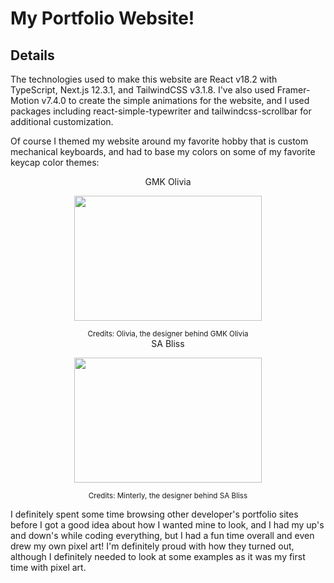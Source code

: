 # My Portfolio Website!

## Details

The technologies used to make this website are React v18.2 with TypeScript, Next.js 12.3.1, and TailwindCSS v3.1.8. I've also used Framer-Motion v7.4.0 to create the simple animations for the website, and I used packages including react-simple-typewriter and tailwindcss-scrollbar for additional customization.

Of course I themed my website around my favorite hobby that is custom mechanical keyboards, and had to base my colors on some of my favorite keycap color themes:

<div align="center">GMK Olivia
<p><img src="https://www.oliviaplus.plus/renders/0.jpg" width="300" height="200"/></p>
<sup>Credits: Olivia, the designer behind GMK Olivia</sup></div>

<div align="center">SA Bliss
<p><img src="https://cdn.shopify.com/s/files/1/0046/9539/2305/products/S75_01_e6802fd8-67ef-4696-955f-0978f9e476bc_800x.png?v=1635905456" width="300" height="200"/></p>
<sup>Credits: Minterly, the designer behind SA Bliss</sup></div>

I definitely spent some time browsing other developer's portfolio sites before I got a good idea about how I wanted mine to look, and I had my up's and down's while coding everything, but I had a fun time overall and even drew my own pixel art! I'm definitely proud with how they turned out, although I definitely needed to look at some examples as it was my first time with pixel art.



